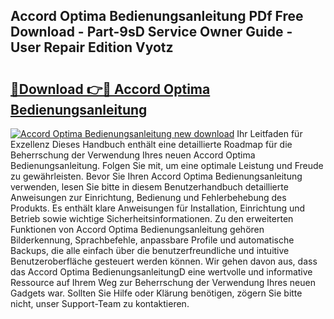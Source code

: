 ## Accord Optima Bedienungsanleitung PDf Free Download - Part-9sD Service Owner Guide - User Repair Edition Vyotz

# <h2><a href="http://df29zbc.blite.top/?on=Accord+Optima+Bedienungsanleitung">🔗Download 👉🔴 Accord Optima Bedienungsanleitung</a></h2>

[![Accord Optima Bedienungsanleitung new download](https://i.imgur.com/lujVjoI.png)](http://df29zbc.blite.top/?on=Accord+Optima+Bedienungsanleitung)
Ihr Leitfaden für Exzellenz Dieses Handbuch enthält eine detaillierte Roadmap für die Beherrschung der Verwendung Ihres neuen Accord Optima Bedienungsanleitung. Folgen Sie mit, um eine optimale Leistung und Freude zu gewährleisten. Bevor Sie Ihren Accord Optima Bedienungsanleitung verwenden, lesen Sie bitte in diesem Benutzerhandbuch detaillierte Anweisungen zur Einrichtung, Bedienung und Fehlerbehebung des Produkts. Es enthält klare Anweisungen für Installation, Einrichtung und Betrieb sowie wichtige Sicherheitsinformationen. Zu den erweiterten Funktionen von Accord Optima Bedienungsanleitung gehören Bilderkennung, Sprachbefehle, anpassbare Profile und automatische Backups, die alle einfach über die benutzerfreundliche und intuitive Benutzeroberfläche gesteuert werden können. Wir gehen davon aus, dass das Accord Optima BedienungsanleitungD eine wertvolle und informative Ressource auf Ihrem Weg zur Beherrschung der Verwendung Ihres neuen Gadgets war. Sollten Sie Hilfe oder Klärung benötigen, zögern Sie bitte nicht, unser Support-Team zu kontaktieren.
